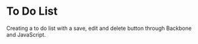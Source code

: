 To Do List
==========

Creating a to do list with a save, edit and delete button through Backbone and JavaScript. 
